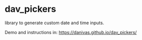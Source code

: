 # dav_pickers
library to generate custom date and time inputs.


Demo and instructions in:
https://danivas.github.io/dav_pickers/

